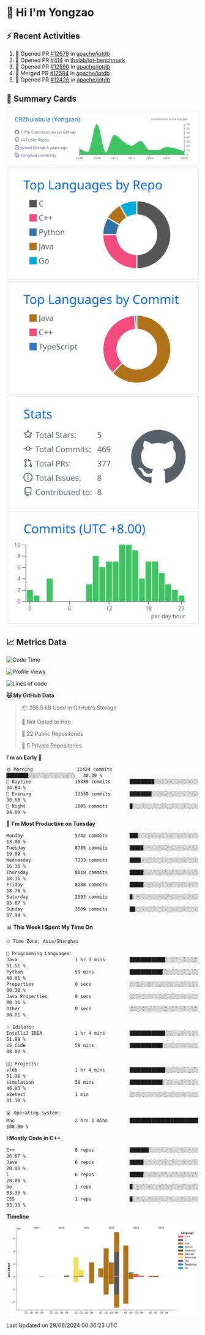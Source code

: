 # 👋 Hi I'm Yongzao

## ⚡ Recent Activities
<!--START_SECTION:activity-->
1. 💪 Opened PR [#12679](https://github.com/apache/iotdb/pull/12679) in [apache/iotdb](https://github.com/apache/iotdb)
2. 💪 Opened PR [#414](https://github.com/thulab/iot-benchmark/pull/414) in [thulab/iot-benchmark](https://github.com/thulab/iot-benchmark)
3. 💪 Opened PR [#12590](https://github.com/apache/iotdb/pull/12590) in [apache/iotdb](https://github.com/apache/iotdb)
4. 🎉 Merged PR [#12584](https://github.com/apache/iotdb/pull/12584) in [apache/iotdb](https://github.com/apache/iotdb)
5. 💪 Opened PR [#12426](https://github.com/apache/iotdb/pull/12426) in [apache/iotdb](https://github.com/apache/iotdb)
<!--END_SECTION:activity-->

## 🎑 Summary Cards

[![](https://raw.githubusercontent.com/CRZbulabula/CRZbulabula/main/profile-summary-card-output/github/0-profile-details.svg)](https://github.com/vn7n24fzkq/github-profile-summary-cards)
[![](https://raw.githubusercontent.com/CRZbulabula/CRZbulabula/main/profile-summary-card-output/github/1-repos-per-language.svg)](https://github.com/vn7n24fzkq/github-profile-summary-cards) [![](https://raw.githubusercontent.com/CRZbulabula/CRZbulabula/main/profile-summary-card-output/github/2-most-commit-language.svg)](https://github.com/vn7n24fzkq/github-profile-summary-cards)
[![](https://raw.githubusercontent.com/CRZbulabula/CRZbulabula/main/profile-summary-card-output/github/3-stats.svg)](https://github.com/vn7n24fzkq/github-profile-summary-cards) [![](https://raw.githubusercontent.com/CRZbulabula/CRZbulabula/main/profile-summary-card-output/github/4-productive-time.svg)](https://github.com/vn7n24fzkq/github-profile-summary-cards)

## 📈 Metrics Data

<!--START_SECTION:waka-->
![Code Time](http://img.shields.io/badge/Code%20Time-661%20hrs%2046%20mins-blue)

![Profile Views](http://img.shields.io/badge/Profile%20Views-0-blue)

![Lines of code](https://img.shields.io/badge/From%20Hello%20World%20I%27ve%20Written-27.7%20million%20lines%20of%20code-blue)

**🐱 My GitHub Data** 

> 📦 256.5 kB Used in GitHub's Storage 
 > 
> 🚫 Not Opted to Hire
 > 
> 📜 22 Public Repositories 
 > 
> 🔑 5 Private Repositories 
 > 
**I'm an Early 🐤** 

```text
🌞 Morning                13424 commits       ████████░░░░░░░░░░░░░░░░░   30.39 % 
🌆 Daytime                15389 commits       █████████░░░░░░░░░░░░░░░░   34.84 % 
🌃 Evening                13550 commits       ████████░░░░░░░░░░░░░░░░░   30.68 % 
🌙 Night                  1805 commits        █░░░░░░░░░░░░░░░░░░░░░░░░   04.09 % 
```
📅 **I'm Most Productive on Tuesday** 

```text
Monday                   5742 commits        ███░░░░░░░░░░░░░░░░░░░░░░   13.00 % 
Tuesday                  8785 commits        █████░░░░░░░░░░░░░░░░░░░░   19.89 % 
Wednesday                7233 commits        ████░░░░░░░░░░░░░░░░░░░░░   16.38 % 
Thursday                 8018 commits        █████░░░░░░░░░░░░░░░░░░░░   18.15 % 
Friday                   8288 commits        █████░░░░░░░░░░░░░░░░░░░░   18.76 % 
Saturday                 2593 commits        █░░░░░░░░░░░░░░░░░░░░░░░░   05.87 % 
Sunday                   3509 commits        ██░░░░░░░░░░░░░░░░░░░░░░░   07.94 % 
```


📊 **This Week I Spent My Time On** 

```text
🕑︎ Time Zone: Asia/Shanghai

💬 Programming Languages: 
Java                     1 hr 3 mins         █████████████░░░░░░░░░░░░   51.51 % 
Python                   59 mins             ████████████░░░░░░░░░░░░░   48.01 % 
Properties               0 secs              ░░░░░░░░░░░░░░░░░░░░░░░░░   00.30 % 
Java Properties          0 secs              ░░░░░░░░░░░░░░░░░░░░░░░░░   00.16 % 
Other                    0 secs              ░░░░░░░░░░░░░░░░░░░░░░░░░   00.01 % 

🔥 Editors: 
IntelliJ IDEA            1 hr 4 mins         █████████████░░░░░░░░░░░░   51.98 % 
VS Code                  59 mins             ████████████░░░░░░░░░░░░░   48.02 % 

🐱‍💻 Projects: 
vldb                     1 hr 4 mins         █████████████░░░░░░░░░░░░   51.98 % 
simulation               58 mins             ████████████░░░░░░░░░░░░░   46.93 % 
e2etest                  1 min               ░░░░░░░░░░░░░░░░░░░░░░░░░   01.10 % 

💻 Operating System: 
Mac                      2 hrs 3 mins        █████████████████████████   100.00 % 
```

**I Mostly Code in C++** 

```text
C++                      8 repos             ███████░░░░░░░░░░░░░░░░░░   26.67 % 
Java                     6 repos             █████░░░░░░░░░░░░░░░░░░░░   20.00 % 
C                        6 repos             █████░░░░░░░░░░░░░░░░░░░░   20.00 % 
Go                       1 repo              █░░░░░░░░░░░░░░░░░░░░░░░░   03.33 % 
CSS                      1 repo              █░░░░░░░░░░░░░░░░░░░░░░░░   03.33 % 
```



**Timeline**

![Lines of Code chart](https://raw.githubusercontent.com/CRZbulabula/CRZbulabula/main/assets/bar_graph.png)


 Last Updated on 29/06/2024 00:36:23 UTC
<!--END_SECTION:waka-->

